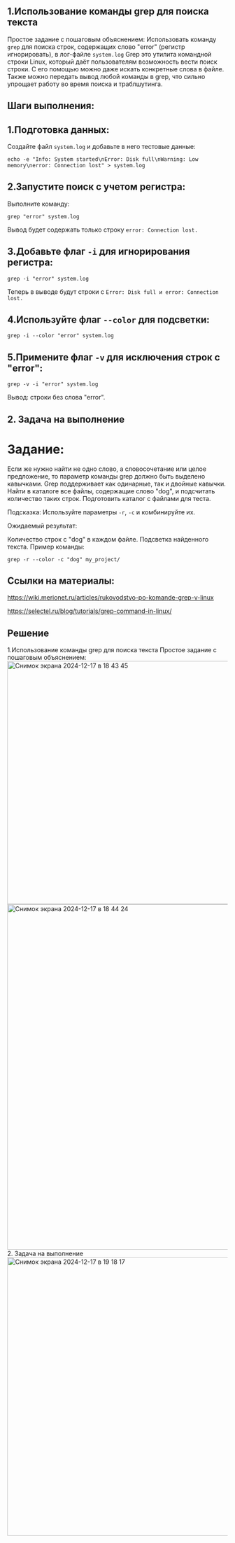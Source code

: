 ## 1.Использование команды grep для поиска текста
Простое задание с пошаговым объяснением:
Использовать команду `grep` для поиска строк, содержащих слово "error" (регистр игнорировать), в лог-файле `system.log`
Grep это утилита командной строки Linux, который даёт пользователям возможность вести поиск строки. С его помощью можно даже искать конкретные слова в файле. Также можно передать вывод любой команды в grep, что сильно упрощает работу во время поиска и траблшутинга.
## Шаги выполнения:

## 1.Подготовка данных:
Создайте файл `system.log` и добавьте в него тестовые данные:
```
echo -e "Info: System started\nError: Disk full\nWarning: Low memory\nerror: Connection lost" > system.log
```
## 2.Запустите поиск с учетом регистра:
Выполните команду:
```
grep "error" system.log
```
Вывод будет содержать только строку `error: Connection lost.`
## 3.Добавьте флаг `-i` для игнорирования регистра:
```
grep -i "error" system.log
```
Теперь в выводе будут строки с `Error: Disk full и error: Connection lost.`
## 4.Используйте флаг `--color` для подсветки:
```
grep -i --color "error" system.log
```
## 5.Примените флаг `-v` для исключения строк с "error":
```
grep -v -i "error" system.log
```
Вывод: строки без слова "error".


## 2. Задача на выполнение
# Задание:
Если же нужно найти не одно слово, а словосочетание или целое предложение, то параметр команды grep должно быть выделено кавычками. Grep поддерживает как одинарные, так и двойные кавычки.
Найти в каталоге все файлы, содержащие слово "dog", и подсчитать количество таких строк. Подготовить каталог с файлами для теста.

Подсказка: Используйте параметры `-r`, `-c` и комбинируйте их.

Ожидаемый результат:

Количество строк с "dog" в каждом файле.
Подсветка найденного текста.
Пример команды:
```
grep -r --color -c "dog" my_project/
```
## Ссылки на материалы:

https://wiki.merionet.ru/articles/rukovodstvo-po-komande-grep-v-linux

https://selectel.ru/blog/tutorials/grep-command-in-linux/

## Решение 
1.Использование команды grep для поиска текста
Простое задание с пошаговым объяснением: 
<img width="556" alt="Снимок экрана 2024-12-17 в 18 43 45" src="https://github.com/user-attachments/assets/d0797a4d-5725-4ba4-ba7f-bd81a56b06e0" />
<img width="790" alt="Снимок экрана 2024-12-17 в 18 44 24" src="https://github.com/user-attachments/assets/0067bf24-d95d-4b11-9d30-d65f78f6a7c5" />
2. Задача на выполнение
<img width="637" alt="Снимок экрана 2024-12-17 в 19 18 17" src="https://github.com/user-attachments/assets/d8522ce1-92a8-4814-810b-5fbcc8c4f065" />

